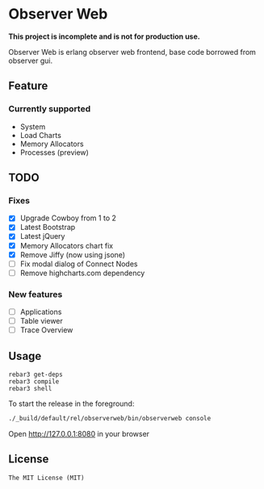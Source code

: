 # Observer Web

**This project is incomplete and is not for production use.** 

Observer Web is erlang observer web frontend, base code borrowed from observer gui.

## Feature

### Currently supported

* System
* Load Charts
* Memory Allocators
* Processes (preview)

## TODO

### Fixes

- [x] Upgrade Cowboy from 1 to 2
- [x] Latest Bootstrap
- [x] Latest jQuery
- [x] Memory Allocators chart fix
- [x] Remove Jiffy (now using jsone)
- [ ] Fix modal dialog of Connect Nodes
- [ ] Remove highcharts.com dependency

### New features

- [ ] Applications
- [ ] Table viewer
- [ ] Trace Overview 

## Usage

```
rebar3 get-deps
rebar3 compile
rebar3 shell
````

To start the release in the foreground:

```bash
./_build/default/rel/observerweb/bin/observerweb console
```

Open http://127.0.0.1:8080 in your browser

## License

    The MIT License (MIT)
